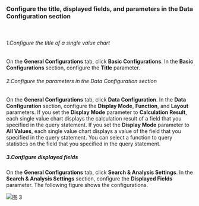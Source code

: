 ### Configure the title, displayed fields, and parameters in the Data Configuration section

<br/>

###### 1.Configure the title of a single value chart

On the **General Configurations** tab, click **Basic Configurations**. In the **Basic Configurations** section, configure the **Title** parameter.

###### 2.Configure the parameters in the Data Configuration section

On the **General Configurations** tab, click **Data Configuration**. In the **Data Configuration** section, configure the **Display Mode**, **Function**, and **Layout** parameters. If you set the **Display Mode** parameter to **Calculation Result**, each single value chart displays the calculation result of a field that you specified in the query statement. If you set the **Display Mode** parameter to **All Values**, each single value chart displays a value of the field that you specified in the query statement. You can select a function to query statistics on the field that you specified in the query statement.

##### 3.Configure displayed fields

On the **General Configurations** tab, click **Search & Analysis Settings**. In the **Search & Analysis Settings** section, configure the **Displayed Fields** parameter. The following figure shows the configurations.

![图 3](/img/src/visulization/statistics/statistics3.png)
